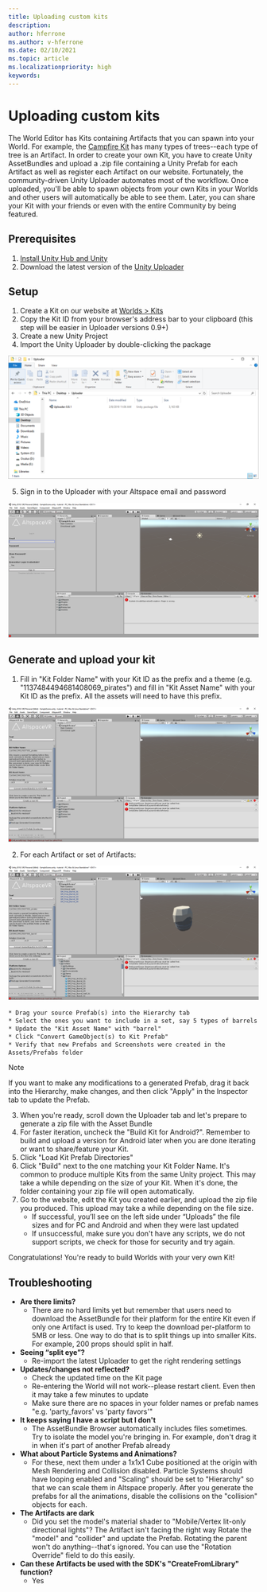 ```yaml
---
title: Uploading custom kits
description: 
author: hferrone
ms.author: v-hferrone
ms.date: 02/10/2021
ms.topic: article
ms.localizationpriority: high
keywords: 
---
```


# Uploading custom kits

The World Editor has Kits containing Artifacts that you can spawn into your World. For example, the [Campfire Kit](https://account.altvr.com/kits/993516233267609824) has many types of trees--each type of tree is an Artifact. In order to create your own Kit, you have to create Unity AssetBundles and upload a .zip file containing a Unity Prefab for each Artifact as well as register each Artifact on our website. Fortunately, the community-driven Unity Uploader automates most of the workflow. Once uploaded, you'll be able to spawn objects from your own Kits in your Worlds and other users will automatically be able to see them. Later, you can share your Kit with your friends or even with the entire Community by being featured.

## Prerequisites

1. [Install Unity Hub and Unity](world-building-toolkit-getting-started.md)
2. Download the latest version of the [Unity Uploader](https://altvr.com/download-latest-unity-uploader/)

## Setup 

<!-- Need video uploaded to Channel9 -->

1. Create a Kit on our website at [Worlds > Kits](https://account.altvr.com/kits)
2. Copy the Kit ID from your browser's address bar to your clipboard (this step will be easier in Uploader versions 0.9+)
3. Create a new Unity Project
4. Import the Unity Uploader by double-clicking the package

![Imported unity uploader package](images/custom-kits-img-01.png)

5. Sign in to the Uploader with your Altspace email and password

![AltspaceVR sign in interface in Unity](images/custom-kits-img-02.png)

## Generate and upload your kit

<!-- Need video uploaded to Channel9 -->

1. Fill in "Kit Folder Name" with your Kit ID as the prefix and a theme (e.g. "1137484494681408069_pirates") and fill in "Kit Asset Name" with your Kit ID as the prefix. All the assets will need to have this prefix.

![AltspaceVR interface in Unity with Kit folder name](images/custom-kits-img-03.png)

2. For each Artifact or set of Artifacts:

![AltspaceVR interface in Unity with artifacts selected](images/custom-kits-img-04.png)

    * Drag your source Prefab(s) into the Hierarchy tab
    * Select the ones you want to include in a set, say 5 types of barrels
    * Update the "Kit Asset Name" with "barrel"
    * Click "Convert GameObject(s) to Kit Prefab"
    * Verify that new Prefabs and Screenshots were created in the Assets/Prefabs folder

> [!NOTE]
> If you want to make any modifications to a generated Prefab, drag it back into the Hierarchy, make changes, and then click "Apply" in the Inspector tab to update the Prefab. 

3. When you're ready, scroll down the Uploader tab and let's prepare to generate a zip file with the Asset Bundle
4. For faster iteration, uncheck the "Build Kit for Android?". Remember to build and upload a version for Android later when you are done iterating or want to share/feature your Kit. 
5. Click "Load Kit Prefab Directories"
6. Click "Build" next to the one matching your Kit Folder Name. It's common to produce multiple Kits from the same Unity project. This may take a while depending on the size of your Kit. When it's done, the folder containing your zip file will open automatically. 
7. Go to the website, edit the Kit you created earlier, and upload the zip file you produced. This upload may take a while depending on the file size.
    * If successful, you’ll see on the left side under “Uploads” the file sizes and for PC and Android and when they were last updated
    * If unsuccessful, make sure you don't have any scripts, we do not support scripts, we check for those for security and try again.

Congratulations! You're ready to build Worlds with your very own Kit!

## Troubleshooting 

* **Are there limits?**
    * There are no hard limits yet but remember that users need to download the AssetBundle for their platform for the entire Kit even if only one Artifact is used. Try to keep the download per-platform to 5MB or less. One way to do that is to split things up into smaller Kits. For example, 200 props should split in half. 
* **Seeing “split eye”?**
    * Re-import the latest Uploader to get the right rendering settings
* **Updates/changes not reflected?**
    * Check the updated time on the Kit page
    * Re-entering the World will not work--please restart client. Even then it may take a few minutes to update
    * Make sure there are no spaces in your folder names or prefab names "e.g. 'party_favors' vs 'party favors'"
* **It keeps saying I have a script but I don't**
    * The AssetBundle Browser automatically includes files sometimes. Try to isolate the model you're bringing in. For example, don't drag it in when it's part of another Prefab already
* **What about Particle Systems and Animations?**
    * For these, next them under a 1x1x1 Cube positioned at the origin with Mesh Rendering and Collision disabled. Particle Systems should have looping enabled and "Scaling" should be set to "Hierarchy" so that we can scale them in Altspace properly. After you generate the prefabs for all the animations, disable the collisions on the "collision" objects for each.
* **The Artifacts are dark**
    * Did you set the model's material shader to "Mobile/Vertex lit-only directional lights"?
The Artifact isn't facing the right way
Rotate the "model" and "collider" and update the Prefab. Rotating the parent won't do anything--that's ignored. You can use the "Rotation Override" field to do this easily.
* **Can these Artifacts be used with the SDK's "CreateFromLibrary" function?**
    * Yes